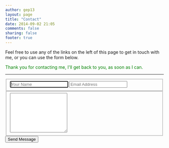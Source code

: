 ```yaml
---
author: gep13
layout: page
title: "Contact"
date: 2014-09-02 21:05
comments: false
sharing: false
footer: true
---
```


<script type="text/javascript">
  window.onload = (function(){
      if(window.location.hash == '#thank-you'){
      document.getElementById('thank-you-message').className = 'none';
      }
      })
</script>

Feel free to use any of the links on the left of this page to get in touch with me, or you can use the form below.

<p id='thank-you-message' class='hidden' style='color:green;'>
  Thank you for contacting me, I'll get back to you, as soon as I can.
</p>
<hr />

<form action="http://getsimpleform.com/messages?form_api_token=1d1302c59aefb2d17cab29b91f47bee9" method="post" class="contact pure-form pure-form-aligned">
	<input type='hidden' name='redirect_to' value='http://www.gep13.co.uk/contact#thank-you' />
    <fieldset class='pure-group'>
        <input autofocus='autofocus' class='pure-input-1' name='name' placeholder='Your Name' required='required' type='text' />
        <input class='pure-input-1' name='email' placeholder='Email Address' required='required' type='email' />
    </fieldset>
    <fieldset class='pure-group'>
        <textarea class='pure-input-1' name='message' placeholder='Your Message' required='required' rows='8'> </textarea>
    </fieldset>
    <button class='pure-button pure-input-1' type='submit'>Send Message</button>
</form>